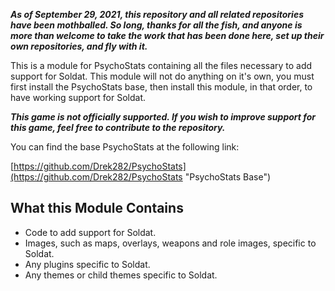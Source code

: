 ***As of September 29, 2021, this repository and all related repositories have been mothballed.  So long, thanks for all the fish, and anyone is more than welcome to take the work that has been done here, set up their own repositories, and fly with it.***

This is a module for PsychoStats containing all the files necessary to add support for Soldat.  This module will not do anything on it's own, you must first install the PsychoStats base, then install this module, in that order, to have working support for Soldat.

***This game is not officially supported.  If you wish to improve support for this game, feel free to contribute to the repository.***

You can find the base PsychoStats at the following link:

[https://github.com/Drek282/PsychoStats](https://github.com/Drek282/PsychoStats "PsychoStats Base")


## **What this Module Contains**

* Code to add support for Soldat.
* Images, such as maps, overlays, weapons and role images, specific to Soldat.
* Any plugins specific to Soldat.
* Any themes or child themes specific to Soldat.
